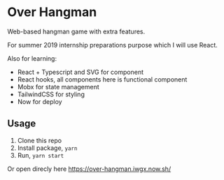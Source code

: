 # Over Hangman

Web-based hangman game with extra features.

For summer 2019 internship preparations purpose which I will use React.

Also for learning:

- React + Typescript and SVG for component
- React hooks, all components here is functional component
- Mobx for state management
- TailwindCSS for styling
- Now for deploy

## Usage

1. Clone this repo
2. Install package, `yarn`
3. Run, `yarn start`

Or open direcly here https://over-hangman.iwgx.now.sh/

